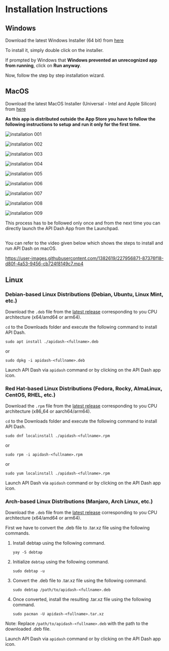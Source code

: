 # Installation Instructions

## Windows 
Download the latest Windows Installer (64 bit) from [here](https://github.com/foss42/apidash/releases/latest)

To install it, simply double click on the installer.

If prompted by Windows that **Windows prevented an unrecognized app from running**, click on **Run anyway**. 

Now, follow the step by step installation wizard.

## MacOS

Download the latest MacOS Installer (Universal - Intel and Apple Silicon) from [here](https://github.com/foss42/apidash/releases/latest)

**As this app is distributed outside the App Store you have to follow the following instructions to setup and run it only for the first time.**

![‎installation ‎001](https://github.com/foss42/apidash/assets/1382619/05c05272-8bff-42a5-9203-c51a66d22f5d)

![‎installation ‎002](https://github.com/foss42/apidash/assets/1382619/a729d2fc-a863-4704-b9c6-eed4c3704175)

![‎installation ‎003](https://github.com/foss42/apidash/assets/1382619/b07a5563-aeda-48b3-912f-578e50275579)

![‎installation ‎004](https://github.com/foss42/apidash/assets/1382619/e09bc786-fada-4874-aa6f-8f104797472f)

![‎installation ‎005](https://github.com/foss42/apidash/assets/1382619/a3a60cdb-e15b-4268-93e5-cc4b203bbe64)

![‎installation ‎006](https://github.com/foss42/apidash/assets/1382619/c34824d2-6848-42fa-8731-da3a40790144)

![‎installation ‎007](https://github.com/foss42/apidash/assets/1382619/d1f96bd1-d847-4966-b225-f69ca562d9ad)

![‎installation ‎008](https://github.com/foss42/apidash/assets/1382619/929acfae-0d2e-4de0-8158-469c8e12b487)

![‎installation ‎009](https://github.com/foss42/apidash/assets/1382619/3cf1d94b-0ec3-4ba8-b981-54d3f9dd0d2d)


This process has to be followed only once and from the next time you can directly launch the API Dash App from the Launchpad.

##

You can refer to the video given below which shows the steps to install and run API Dash on macOS.

https://user-images.githubusercontent.com/1382619/227956871-87376f18-d80f-4a53-9456-cb724f8149c7.mp4

## Linux

### Debian-based Linux Distributions (Debian, Ubuntu, Linux Mint, etc.)

Download the `.deb` file from the [latest release](https://github.com/foss42/apidash/releases/latest) corresponding to you CPU architecture (x64/amd64 or arm64).

`cd` to the Downloads folder and execute the following command to install API Dash.

```
sudo apt install ./apidash-<fullname>.deb
```

or

```
sudo dpkg -i apidash-<fullname>.deb
```

Launch API Dash via `apidash` command or by clicking on the API Dash app icon.

### Red Hat-based Linux Distributions (Fedora, Rocky, AlmaLinux, CentOS, RHEL, etc.)

Download the `.rpm` file from the [latest release](https://github.com/foss42/apidash/releases/latest) corresponding to you CPU architecture (x86_64 or aarch64/arm64).

`cd` to the Downloads folder and execute the following command to install API Dash.

```
sudo dnf localinstall ./apidash-<fullname>.rpm
```

or

```
sudo rpm -i apidash-<fullname>.rpm
```

or

```
sudo yum localinstall ./apidash-<fullname>.rpm
```

Launch API Dash via `apidash` command or by clicking on the API Dash app icon.

### Arch-based Linux Distributions (Manjaro, Arch Linux, etc.)

Download the `.deb` file from the [latest release](https://github.com/foss42/apidash/releases/latest) corresponding to you CPU architecture (x64/amd64 or arm64).

First we have to convert the .deb file to .tar.xz file using the following commands.

1. Install debtap using the following command.
    ```
    yay -S debtap
    ```

2. Initialize `debtap` using the following command.
    ```
    sudo debtap -u
    ```

3. Convert the .deb file to .tar.xz file using the following command.
    ```
    sudo debtap /path/to/apidash-<fullname>.deb
    ```
4. Once converted, install the resulting .tar.xz file using the following command.
    ```
    sudo pacman -U apidash-<fullname>.tar.xz
    ```

Note: Replace `/path/to/apidash-<fullname>.deb` with the path to the downloaded .deb file.

Launch API Dash via `apidash` command or by clicking on the API Dash app icon.